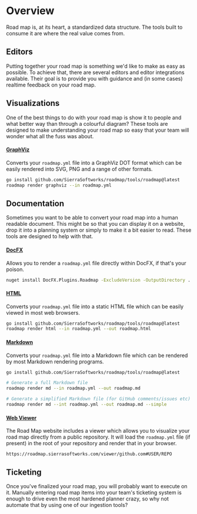 # Overview
Road map is, at its heart, a standardized data structure. The tools built to consume it are
where the real value comes from.

## Editors
Putting together your road map is something we'd like to make as easy as possible. To achieve
that, there are several editors and editor integrations available. Their goal is to provide
you with guidance and (in some cases) realtime feedback on your road map.


## Visualizations
One of the best things to do with your road map is show it to people and what better way than
through a colourful diagram? These tools are designed to make understanding your road map so
easy that your team will wonder what all the fuss was about.

#### [GraphViz](/tools/visualizations/graphviz/README.md)
Converts your `roadmap.yml` file into a GraphViz DOT format which can be easily rendered into
SVG, PNG and a range of other formats.

```sh
go install github.com/SierraSoftworks/roadmap/tools/roadmap@latest
roadmap render graphviz --in roadmap.yml
```

## Documentation
Sometimes you want to be able to convert your road map into a human readable document. This might
be so that you can display it on a website, drop it into a planning system or simply to make it a
bit easier to read. These tools are designed to help with that.

#### [DocFX](/tools/documentation/docfx/README.md)
Allows you to render a `roadmap.yml` file directly within DocFX, if that's your poison.

```sh
nuget install DocFX.Plugins.Roadmap -ExcludeVersion -OutputDirectory .
```

#### [HTML](/tools/documentation/html/README.md)
Converts your `roadmap.yml` file into a static HTML file which can be easily viewed in most
web browsers.

```sh
go install github.com/SierraSoftworks/roadmap/tools/roadmap@latest
roadmap render html --in roadmap.yml --out roadmap.html
```

#### [Markdown](/tools/documentation/markdown/README.md)
Converts your `roadmap.yml` file into a Markdown file which can be rendered by most Markdown
rendering programs.

```sh
go install github.com/SierraSoftworks/roadmap/tools/roadmap@latest

# Generate a full Markdown file
roadmap render md --in roadmap.yml --out roadmap.md

# Generate a simplified Markdown file (for GitHub comments/issues etc)
roadmap render md --int roadmap.yml --out roadmap.md --simple
```

#### [Web Viewer](/tools/documentation/web-viewer/README.md)
The Road Map website includes a viewer which allows you to visualize your road map directly
from a public repository. It will load the `roadmap.yml` file (if present) in the root of
your repository and render that in your browser.

```
https://roadmap.sierrasoftworks.com/viewer/github.com#USER/REPO
```

## Ticketing
Once you've finalized your road map, you will probably want to execute on it. Manually entering
road map items into your team's ticketing system is enough to drive even the most hardened planner
crazy, so why not automate that by using one of our ingestion tools?
